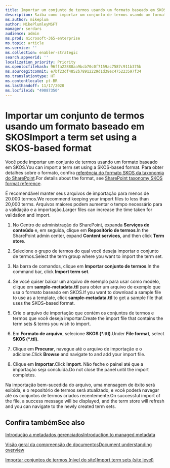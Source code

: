 ```yaml
---
title: Importar um conjunto de termos usando um formato baseado em SKOS
description: Saiba como importar um conjunto de termos usando um formato baseado em SKOS
ms.author: mikeplum
author: MikePlumleyMSFT
manager: serdars
audience: admin
ms.prod: microsoft-365-enterprise
ms.topic: article
ms.service: ''
ms.collection: enabler-strategic
search.appverid: ''
localization_priority: Priority
ms.openlocfilehash: 96ffa22880aa9bcb70c0f7159ac7587c911b375b
ms.sourcegitcommit: e7bf23df4852b78912229d1d38ec475223597f34
ms.translationtype: HT
ms.contentlocale: pt-BR
ms.lasthandoff: 11/17/2020
ms.locfileid: "49087350"
---
```

# <a name="import-a-term-set-using-a-skos-based-format"></a><span data-ttu-id="0c878-103">Importar um conjunto de termos usando um formato baseado em SKOS</span><span class="sxs-lookup"><span data-stu-id="0c878-103">Import a term set using a SKOS-based format</span></span>

<span data-ttu-id="0c878-104">Você pode importar um conjunto de termos usando um formato baseado em SKOS.</span><span class="sxs-lookup"><span data-stu-id="0c878-104">You can import a term set using a SKOS-based format.</span></span> <span data-ttu-id="0c878-105">Para obter detalhes sobre o formato, confira [referência do formato SKOS da taxonomia do SharePoint](skos-format-reference.md).</span><span class="sxs-lookup"><span data-stu-id="0c878-105">For details about the format, see [SharePoint taxonomy SKOS format reference](skos-format-reference.md).</span></span>

<span data-ttu-id="0c878-106">É recomendável manter seus arquivos de importação para menos de 20.000 termos.</span><span class="sxs-lookup"><span data-stu-id="0c878-106">We recommend keeping your import files to less than 20,000 terms.</span></span> <span data-ttu-id="0c878-107">Arquivos maiores podem aumentar o tempo necessário para a validação e a importação.</span><span class="sxs-lookup"><span data-stu-id="0c878-107">Larger files can increase the time taken for validation and import.</span></span>

1. <span data-ttu-id="0c878-108">No Centro de administração do SharePoint, expanda **Serviços de conteúdo** e, em seguida, clique em **Repositório de termos**.</span><span class="sxs-lookup"><span data-stu-id="0c878-108">In the SharePoint admin center, expand **Content services**, and then click **Term store**.</span></span>

2. <span data-ttu-id="0c878-109">Selecione o grupo de termos do qual você deseja importar o conjunto de termos.</span><span class="sxs-lookup"><span data-stu-id="0c878-109">Select the term group where you want to import the term set.</span></span>

3. <span data-ttu-id="0c878-110">Na barra de comandos, clique em **Importar conjunto de termos**.</span><span class="sxs-lookup"><span data-stu-id="0c878-110">In the command bar, click **Import term set**.</span></span>
 
4.  <span data-ttu-id="0c878-111">Se você quiser baixar um arquivo de exemplo para usar como modelo, clique em **sample-metadata.ttl** para obter um arquivo de exemplo que usa o formato baseado em SKOS.</span><span class="sxs-lookup"><span data-stu-id="0c878-111">If you want to download a sample file to use as a template, click **sample-metadata.ttl** to get a sample file that uses the SKOS-based format.</span></span>
 
5.  <span data-ttu-id="0c878-112">Crie o arquivo de importação que contém os conjuntos de termos e termos que você deseja importar.</span><span class="sxs-lookup"><span data-stu-id="0c878-112">Create the import file that contains the term sets & terms you wish to import.</span></span>

6.  <span data-ttu-id="0c878-113">Em **Formato de arquivo**, selecione **SKOS (\*.ttl)**.</span><span class="sxs-lookup"><span data-stu-id="0c878-113">Under **File format**, select **SKOS (\*.ttl)**.</span></span>

7.  <span data-ttu-id="0c878-114">Clique em **Procurar**, navegue até o arquivo de importação e o adicione.</span><span class="sxs-lookup"><span data-stu-id="0c878-114">Click **Browse** and navigate to and add your import file.</span></span>

8.  <span data-ttu-id="0c878-115">Clique em **Importar**.</span><span class="sxs-lookup"><span data-stu-id="0c878-115">Click **Import**.</span></span> <span data-ttu-id="0c878-116">Não feche o painel até que a importação seja concluída.</span><span class="sxs-lookup"><span data-stu-id="0c878-116">Do not close the panel until the import completes.</span></span>

<span data-ttu-id="0c878-117">Na importação bem-sucedida do arquivo, uma mensagem de êxito será exibida, e o repositório de termos será atualizado, e você poderá navegar até os conjuntos de termos criados recentemente.</span><span class="sxs-lookup"><span data-stu-id="0c878-117">On successful import of the file, a success message will be displayed, and the term store will refresh and you can navigate to the newly created term sets.</span></span>

## <a name="see-also"></a><span data-ttu-id="0c878-118">Confira também</span><span class="sxs-lookup"><span data-stu-id="0c878-118">See also</span></span>

[<span data-ttu-id="0c878-119">Introdução a metadados gerenciados</span><span class="sxs-lookup"><span data-stu-id="0c878-119">Introduction to managed metadata</span></span>](https://docs.microsoft.com/sharepoint/managed-metadata)

[<span data-ttu-id="0c878-120">Visão geral da compreensão de documentos</span><span class="sxs-lookup"><span data-stu-id="0c878-120">Document understanding overview</span></span>](document-understanding-overview.md)

[<span data-ttu-id="0c878-121">Importar conjuntos de termos (nível do site)</span><span class="sxs-lookup"><span data-stu-id="0c878-121">Import term sets (site level)</span></span>](https://support.microsoft.com/office/168fbc86-7fce-4288-9a1f-b83fc3921c18)